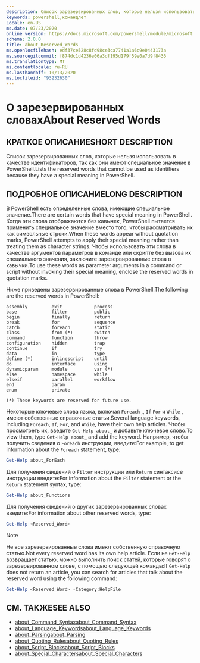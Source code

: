 ```yaml
---
description: Список зарезервированных слов, которые нельзя использовать в качестве идентификаторов, так как они имеют специальное значение в PowerShell.
keywords: powershell,командлет
Locale: en-US
ms.date: 07/23/2020
online version: https://docs.microsoft.com/powershell/module/microsoft.powershell.core/about/about_reserved_words?view=powershell-7.1&WT.mc_id=ps-gethelp
schema: 2.0.0
title: about_Reserved_Words
ms.openlocfilehash: edf37ce528c8fd98ce3ca7741a1a6c9e0443173a
ms.sourcegitcommit: f874dc1d4236e06a3df195d179f59e0a7d9f8436
ms.translationtype: MT
ms.contentlocale: ru-RU
ms.lasthandoff: 10/13/2020
ms.locfileid: "93232630"
---
```

# <a name="about-reserved-words"></a><span data-ttu-id="f549a-104">О зарезервированных словах</span><span class="sxs-lookup"><span data-stu-id="f549a-104">About Reserved Words</span></span>

## <a name="short-description"></a><span data-ttu-id="f549a-105">КРАТКОЕ ОПИСАНИЕ</span><span class="sxs-lookup"><span data-stu-id="f549a-105">SHORT DESCRIPTION</span></span>
<span data-ttu-id="f549a-106">Список зарезервированных слов, которые нельзя использовать в качестве идентификаторов, так как они имеют специальное значение в PowerShell.</span><span class="sxs-lookup"><span data-stu-id="f549a-106">Lists the reserved words that cannot be used as identifiers because they have a special meaning in PowerShell.</span></span>

## <a name="long-description"></a><span data-ttu-id="f549a-107">ПОДРОБНОЕ ОПИСАНИЕ</span><span class="sxs-lookup"><span data-stu-id="f549a-107">LONG DESCRIPTION</span></span>

<span data-ttu-id="f549a-108">В PowerShell есть определенные слова, имеющие специальное значение.</span><span class="sxs-lookup"><span data-stu-id="f549a-108">There are certain words that have special meaning in PowerShell.</span></span> <span data-ttu-id="f549a-109">Когда эти слова отображаются без кавычек, PowerShell пытается применить специальное значение вместо того, чтобы рассматривать их как символьные строки.</span><span class="sxs-lookup"><span data-stu-id="f549a-109">When these words appear without quotation marks, PowerShell attempts to apply their special meaning rather than treating them as character strings.</span></span> <span data-ttu-id="f549a-110">Чтобы использовать эти слова в качестве аргументов параметров в команде или скрипте без вызова их специального значения, заключите зарезервированные слова в кавычки.</span><span class="sxs-lookup"><span data-stu-id="f549a-110">To use these words as parameter arguments in a command or script without invoking their special meaning, enclose the reserved words in quotation marks.</span></span>

<span data-ttu-id="f549a-111">Ниже приведены зарезервированные слова в PowerShell.</span><span class="sxs-lookup"><span data-stu-id="f549a-111">The following are the reserved words in PowerShell:</span></span>

```
assembly         exit            process
base             filter          public
begin            finally         return
break            for             sequence
catch            foreach         static
class            from (*)        switch
command          function        throw
configuration    hidden          trap
continue         if              try
data             in              type
define (*)       inlinescript    until
do               interface       using
dynamicparam     module          var (*)
else             namespace       while
elseif           parallel        workflow
end              param
enum             private

(*) These keywords are reserved for future use.
```

<span data-ttu-id="f549a-112">Некоторые ключевые слова языка, включая `Foreach` ,, `If` `For` и `While` , имеют собственные справочные статьи.</span><span class="sxs-lookup"><span data-stu-id="f549a-112">Several language keywords, including `Foreach`, `If`, `For`, and `While`, have their own help articles.</span></span> <span data-ttu-id="f549a-113">Чтобы просмотреть их, введите `Get-Help about_` и добавьте ключевое слово.</span><span class="sxs-lookup"><span data-stu-id="f549a-113">To view them, type `Get-Help about_` and add the keyword.</span></span> <span data-ttu-id="f549a-114">Например, чтобы получить сведения о `Foreach` инструкции, введите:</span><span class="sxs-lookup"><span data-stu-id="f549a-114">For example, to get information about the `Foreach` statement, type:</span></span>

```powershell
Get-Help about_ForEach
```

<span data-ttu-id="f549a-115">Для получения сведений о `Filter` инструкции или `Return` синтаксисе инструкции введите:</span><span class="sxs-lookup"><span data-stu-id="f549a-115">For information about the `Filter` statement or the `Return` statement syntax, type:</span></span>

```powershell
Get-Help about_Functions
```

<span data-ttu-id="f549a-116">Для получения сведений о других зарезервированных словах введите:</span><span class="sxs-lookup"><span data-stu-id="f549a-116">For information about other reserved words, type:</span></span>

```powershell
Get-Help <Reserved_Word>
```

> [!NOTE]
> <span data-ttu-id="f549a-117">Не все зарезервированные слова имеют собственную справочную статью.</span><span class="sxs-lookup"><span data-stu-id="f549a-117">Not every reserved word has its own help article.</span></span> <span data-ttu-id="f549a-118">Если не `Get-Help` возвращает статью, можно выполнить поиск статей, которые говорят о зарезервированном слове, с помощью следующей команды:</span><span class="sxs-lookup"><span data-stu-id="f549a-118">If `Get-Help` does not return an article, you can search for articles that talk about the reserved word using the following command:</span></span>
>
> ```powershell
> Get-Help <Reserved_Word> -Category:HelpFile
> ```

## <a name="see-also"></a><span data-ttu-id="f549a-119">СМ. ТАКЖЕ</span><span class="sxs-lookup"><span data-stu-id="f549a-119">SEE ALSO</span></span>

- [<span data-ttu-id="f549a-120">about_Command_Syntax</span><span class="sxs-lookup"><span data-stu-id="f549a-120">about_Command_Syntax</span></span>](about_Command_Syntax.md)
- [<span data-ttu-id="f549a-121">about_Language_Keywords</span><span class="sxs-lookup"><span data-stu-id="f549a-121">about_Language_Keywords</span></span>](about_Language_Keywords.md)
- [<span data-ttu-id="f549a-122">about_Parsing</span><span class="sxs-lookup"><span data-stu-id="f549a-122">about_Parsing</span></span>](about_Parsing.md)
- [<span data-ttu-id="f549a-123">about_Quoting_Rules</span><span class="sxs-lookup"><span data-stu-id="f549a-123">about_Quoting_Rules</span></span>](about_Quoting_Rules.md)
- [<span data-ttu-id="f549a-124">about_Script_Blocks</span><span class="sxs-lookup"><span data-stu-id="f549a-124">about_Script_Blocks</span></span>](about_Script_Blocks.md)
- [<span data-ttu-id="f549a-125">about_Special_Characters</span><span class="sxs-lookup"><span data-stu-id="f549a-125">about_Special_Characters</span></span>](about_Special_Characters.md)
